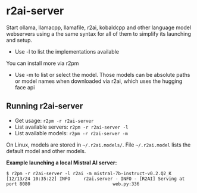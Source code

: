 # r2ai-server

Start ollama, llamacpp, llamafile, r2ai, kobaldcpp and other language model webservers using a the same syntax for all of them to simplify its launching and setup.

* Use -l to list the implementations available

You can install more via r2pm

* Use -m to list or select the model. Those models can be absolute paths or model names when downloaded via r2ai, which uses the hugging face api

## Running r2ai-server

- Get usage: `r2pm -r r2ai-server`
- List available servers: `r2pm -r r2ai-server -l`
- List available models: `r2pm -r r2ai-server -m`

On Linux, models are stored in `~/.r2ai.models/`. File `~/.r2ai.model` lists the default model and other models.

**Example launching a local Mistral AI server:**

```
$ r2pm -r r2ai-server -l r2ai -m mistral-7b-instruct-v0.2.Q2_K
[12/13/24 10:35:22] INFO     r2ai.server - INFO - [R2AI] Serving at port 8080                               web.py:336
```


